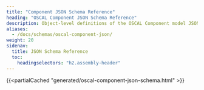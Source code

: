 ```yaml
---
title: "Component JSON Schema Reference"
heading: "OSCAL Component JSON Schema Reference"
description: Object-level definitions of the OSCAL Component model JSON format.
aliases:
  - /docs/schemas/oscal-component-json/
weight: 20
sidenav:
  title: JSON Schema Reference
  toc:
    headingselectors: "h2.assembly-header"
---
```


{{<partialCached "generated/oscal-component-json-schema.html" >}}
